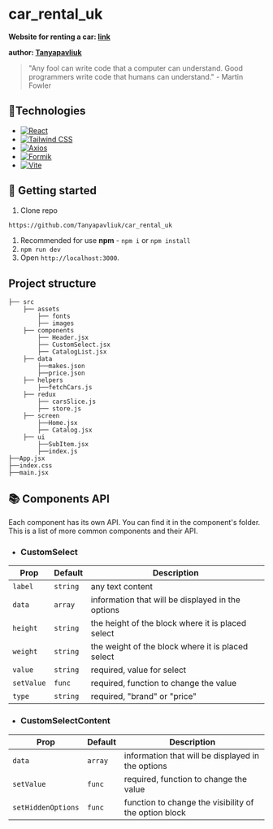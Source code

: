 # car_rental_uk

<b>Website for renting a car: <a href="https://tanyapavliuk.github.io/car_rental_uk">link</a></b>

<b>author: <a href="https://github.com/Tanyapavliuk" target='_blank'>Tanyapavliuk</a></b>

> "Any fool can write code that a computer can understand. Good programmers
> write code that humans can understand." - Martin Fowler

## 📃Technologies

- <a href="https://reactjs.org/" target="_blank">![React][React.js]</a>
- <a href="https://tailwindcss.com/" target="_blank">![Tailwind CSS][TailwindCSS.js]</a>
- <a href="https://axios-http.com/ru/" target="_blank">![Axios][Axios.js]</a>
- <a href="https://formik.org/" target="_blank">![Formik][Formik.js]</a>
- <a href="https://vitejs.dev/" target="_blank">![Vite][Vite.js]</a>

## 🥁 Getting started

1. Clone repo

```bash
https://github.com/Tanyapavliuk/car_rental_uk
```

1. Recommended for use **npm** - `npm i` or `npm install`
2. `npm run dev`
3. Open `http://localhost:3000`.

## Project structure

```
├── src
    ├── assets
        ├── fonts
        ├── images
    ├── components
        ├── Header.jsx
        ├── CustomSelect.jsx
        ├── CatalogList.jsx
    ├── data
        ├──makes.json
        ├──price.json
    ├── helpers
        ├──fetchCars.js
    ├── redux
        ├── carsSlice.js
        ├── store.js
    ├── screen
        ├──Home.jsx
        ├── Catalog.jsx
    ├── ui
        ├──SubItem.jsx
        ├──index.js
├──App.jsx
├──index.css
├──main.jsx

```

## 📚 Components API

Each component has its own API. You can find it in the component's folder. This
is a list of more common components and their API.

- ### CustomSelect

| Prop       | Default  | Description                                       |
| ---------- | -------- | ------------------------------------------------- |
| `label`    | `string` | any text content                                  |
| `data`     | `array`  | information that will be displayed in the options |
| `height`   | `string` | the height of the block where it is placed select |
| `weight`   | `string` | the weight of the block where it is placed select |
| `value`    | `string` | required, value for select                        |
| `setValue` | `func`   | required, function to change the value            |
| `type`     | `string` | required, "brand" or "price"                      |

- ### CustomSelectContent

| Prop               | Default | Description                                           |
| ------------------ | ------- | ----------------------------------------------------- |
| `data`             | `array` | information that will be displayed in the options     |
| `setValue`         | `func`  | required, function to change the value                |
| `setHiddenOptions` | `func`  | function to change the visibility of the option block |

<!-- LINKS  -->

[React.js]: https://img.shields.io/badge/React-20232A?style=for-the-badge&logo=react&logoColor=61DAFB
[TailwindCSS.js]: https://img.shields.io/badge/TailwindCSS-06B6D4?style=for-the-badge&logo=tailwindcss&logoColor=FFF
[Axios.js]: https://img.shields.io/badge/Axios-FFF?style=for-the-badge&logo=axios&logoColor=5A29E4
[Formik.js]: https://img.shields.io/badge/Formik-172B4D?style=for-the-badge
[Vite.js]: https://img.shields.io/badge/Vite-646CFF?style=for-the-badge&logo=vite&logoColor=646CFF&labelColor=FFF&color=FFF
